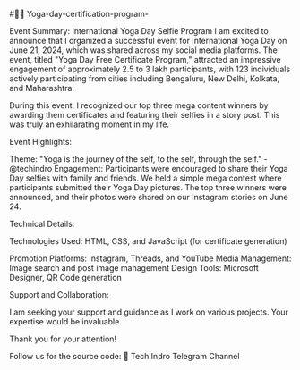 #🧘‍♀️ Yoga-day-certification-program-

Event Summary: International Yoga Day Selfie Program I am excited to announce that I organized a successful event for International Yoga Day on June 21, 2024, which was shared across my social media platforms. The event, titled "Yoga Day Free Certificate Program," attracted an impressive engagement of approximately 2.5 to 3 lakh participants, with 123 individuals actively participating from cities including Bengaluru, New Delhi, Kolkata, and Maharashtra.

During this event, I recognized our top three mega content winners by awarding them certificates and featuring their selfies in a story post. This was truly an exhilarating moment in my life.

Event Highlights:

Theme: "Yoga is the journey of the self, to the self, through the self." - @techindro
Engagement: Participants were encouraged to share their Yoga Day selfies with family and friends. We held a simple mega contest where participants submitted their Yoga Day pictures. The top three winners were announced, and their photos were shared on our Instagram stories on June 24.

Technical Details:

Technologies Used: HTML, CSS, and JavaScript (for certificate generation)

Promotion Platforms: Instagram, Threads, and YouTube
Media Management: Image search and post image management
Design Tools: Microsoft Designer, QR Code generation

Support and Collaboration:

I am seeking your support and guidance as I work on various projects. Your expertise would be invaluable.

Thank you for your attention!

Follow us for the source code: 🚀
Tech Indro Telegram Channel

